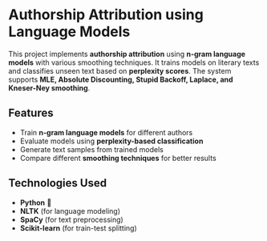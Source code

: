 # Authorship Attribution using Language Models

This project implements **authorship attribution** using **n-gram language models** with various smoothing techniques. It trains models on literary texts and classifies unseen text based on **perplexity scores**. The system supports **MLE, Absolute Discounting, Stupid Backoff, Laplace, and Kneser-Ney smoothing**.

## Features
- Train **n-gram language models** for different authors
- Evaluate models using **perplexity-based classification**
- Generate text samples from trained models
- Compare different **smoothing techniques** for better results

## Technologies Used
- **Python** 🐍
- **NLTK** (for language modeling)
- **SpaCy** (for text preprocessing)
- **Scikit-learn** (for train-test splitting)
